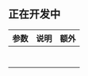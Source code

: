 ## 正在开发中

| 参数 | 说明 | 额外 |
| :---: | :---: | :---: |
|  |  |  |
|  |  |  |
|  |  |  |
|  |  |  |
|  |  |  |
|  |  |  |
|  |  |  |



